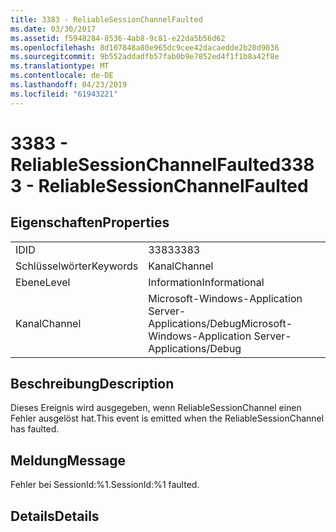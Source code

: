 ```yaml
---
title: 3383 - ReliableSessionChannelFaulted
ms.date: 03/30/2017
ms.assetid: f5948284-8536-4ab8-9c81-e22da5b56d62
ms.openlocfilehash: 8d107848a80e965dc9cee42dacaedde2b20d9036
ms.sourcegitcommit: 9b552addadfb57fab0b9e7852ed4f1f1b8a42f8e
ms.translationtype: MT
ms.contentlocale: de-DE
ms.lasthandoff: 04/23/2019
ms.locfileid: "61943221"
---
```

# <a name="3383---reliablesessionchannelfaulted"></a><span data-ttu-id="684c9-102">3383 - ReliableSessionChannelFaulted</span><span class="sxs-lookup"><span data-stu-id="684c9-102">3383 - ReliableSessionChannelFaulted</span></span>
## <a name="properties"></a><span data-ttu-id="684c9-103">Eigenschaften</span><span class="sxs-lookup"><span data-stu-id="684c9-103">Properties</span></span>  
  
|||  
|-|-|  
|<span data-ttu-id="684c9-104">ID</span><span class="sxs-lookup"><span data-stu-id="684c9-104">ID</span></span>|<span data-ttu-id="684c9-105">3383</span><span class="sxs-lookup"><span data-stu-id="684c9-105">3383</span></span>|  
|<span data-ttu-id="684c9-106">Schlüsselwörter</span><span class="sxs-lookup"><span data-stu-id="684c9-106">Keywords</span></span>|<span data-ttu-id="684c9-107">Kanal</span><span class="sxs-lookup"><span data-stu-id="684c9-107">Channel</span></span>|  
|<span data-ttu-id="684c9-108">Ebene</span><span class="sxs-lookup"><span data-stu-id="684c9-108">Level</span></span>|<span data-ttu-id="684c9-109">Information</span><span class="sxs-lookup"><span data-stu-id="684c9-109">Informational</span></span>|  
|<span data-ttu-id="684c9-110">Kanal</span><span class="sxs-lookup"><span data-stu-id="684c9-110">Channel</span></span>|<span data-ttu-id="684c9-111">Microsoft-Windows-Application Server-Applications/Debug</span><span class="sxs-lookup"><span data-stu-id="684c9-111">Microsoft-Windows-Application Server-Applications/Debug</span></span>|  
  
## <a name="description"></a><span data-ttu-id="684c9-112">Beschreibung</span><span class="sxs-lookup"><span data-stu-id="684c9-112">Description</span></span>  
 <span data-ttu-id="684c9-113">Dieses Ereignis wird ausgegeben, wenn ReliableSessionChannel einen Fehler ausgelöst hat.</span><span class="sxs-lookup"><span data-stu-id="684c9-113">This event is emitted when the ReliableSessionChannel has faulted.</span></span>  
  
## <a name="message"></a><span data-ttu-id="684c9-114">Meldung</span><span class="sxs-lookup"><span data-stu-id="684c9-114">Message</span></span>  
 <span data-ttu-id="684c9-115">Fehler bei SessionId:%1.</span><span class="sxs-lookup"><span data-stu-id="684c9-115">SessionId:%1 faulted.</span></span>  
  
## <a name="details"></a><span data-ttu-id="684c9-116">Details</span><span class="sxs-lookup"><span data-stu-id="684c9-116">Details</span></span>
